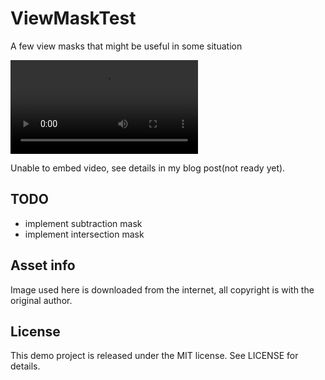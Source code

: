 # ViewMaskTest
A few view masks that might be useful in some situation  

![](/blob/master/ViewMaskTest.mov)

Unable to embed video, see details in my blog post(not ready yet).

## TODO
* implement subtraction mask  
* implement intersection mask

## Asset info
Image used here is downloaded from the internet, all copyright is with the original author.

## License
This demo project is released under the MIT license. See LICENSE for details.
